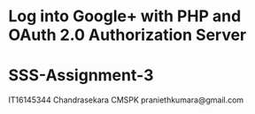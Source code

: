 # Log into Google+ with PHP and OAuth 2.0 Authorization Server
# SSS-Assignment-3
<submission>
    <regno>IT16145344</regno>
    <name>Chandrasekara CMSPK</name>
    <email>praniethkumara@gmail.com</email>
</submission>
